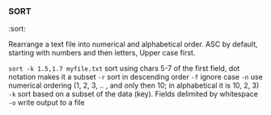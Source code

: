 ### SORT
:sort:

Rearrange a text file into numerical and alphabetical order. ASC by default, starting with numbers and then letters, Upper case first.

`sort -k 1.5,1.7 myfile.txt` sort using chars 5-7 of the first field, dot notation makes it a subset
    `-r` sort in descending order
    `-f` ignore case
    `-n` use numerical ordering (1, 2, 3, .. , and only then 10; in alphabetical it is 10, 2, 3)
    `-k` sort based on a subset of the data (key). Fields delimited by whitespace
    `-o` write output to a file
